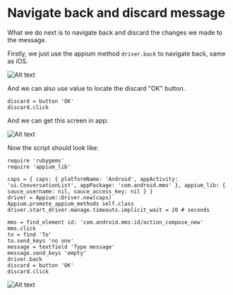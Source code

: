 # Navigate back and discard message

What we do next is to navigate back and discard the changes we made to the message.

Firstly, we just use the appium method `driver.back` to navigate back, same as iOS.

![Alt text](https://raw.githubusercontent.com/hy1984427/appium/master/images/android_script_navigate_back.png "Navigate back from message content")

And we can also use value to locate the discard "OK" button.

<pre><code>discard = button 'OK'
discard.click
</code></pre>

And we can get this screen in app:

![Alt text](https://raw.githubusercontent.com/hy1984427/appium/master/images/android_script_navigate_back_discard_ok.png "Discard the changes to the message")

Now the script should look like:

<pre><code>require 'rubygems'
require 'appium_lib'

caps = { caps: { platformName: 'Android', appActivity: 'ui.ConversationList', appPackage: 'com.android.mms' }, appium_lib: { sauce_username: nil, sauce_access_key: nil } }
driver = Appium::Driver.new(caps)
Appium.promote_appium_methods self.class
driver.start_driver.manage.timeouts.implicit_wait = 20 # seconds

mms = find_element id: 'com.android.mms:id/action_compose_new'
mms.click
to = find 'To'
to.send_keys 'no one'
message = textfield 'Type message'
message.send_keys 'empty'
driver.back
discard = button 'OK'
discard.click
</code></pre>

![Alt text](https://raw.githubusercontent.com/hy1984427/appium/master/images/android_script_navigate_back_discard_ok_script.png "android.rb")
